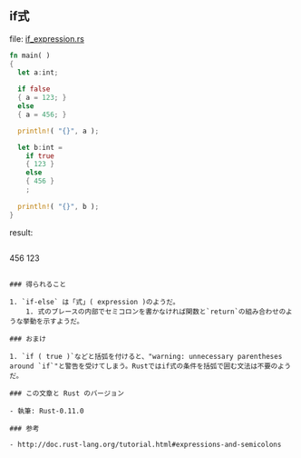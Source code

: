 ## if式

file: [if_expression.rs](.src/if_expression.rs)

```rust
fn main( )
{
  let a:int;
  
  if false
  { a = 123; }
  else
  { a = 456; }

  println!( "{}", a );

  let b:int =
    if true
    { 123 }
    else
    { 456 }
    ;
  
  println!( "{}", b );
}
```

result:
> ```zsh
456
123
```

### 得られること

1. `if-else` は「式」( expression )のようだ。
    1. 式のブレースの内部でセミコロンを書かなければ関数と`return`の組み合わせのような挙動を示すようだ。

### おまけ

1. `if ( true )`などと括弧を付けると、"warning: unnecessary parentheses around `if`"と警告を受けてしまう。Rustではif式の条件を括弧で囲む文法は不要のようだ。

### この文章と Rust のバージョン

- 執筆: Rust-0.11.0

### 参考

- http://doc.rust-lang.org/tutorial.html#expressions-and-semicolons
